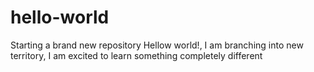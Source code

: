 # hello-world
Starting a brand new repository
Hellow world!, I am branching into new territory, I am excited to learn something completely different
